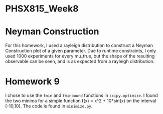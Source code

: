# PHSX815_Week8
# Neyman Construction
For this homework, I used a rayleigh distribution to construct a Neyman Construction plot of a given parameter. Due to runtime constraints, I only used 1000 experiments for every mu_true, but the shape of the resulting observable can be seen, and is as expected from a rayleigh distribution. 

# Homework 9
 I chose to use the `fmin` and `fminbound` functions in  `scipy.optimize`. I found the two minima for a simple function f(x) = x^2 + 10*sin(x) on the interval [-10,10]. The code is found in `minimize.py`.
